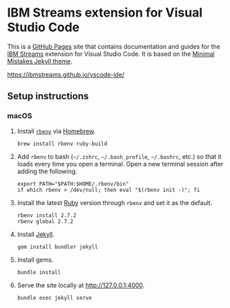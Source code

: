 # IBM Streams extension for Visual Studio Code

This is a [GitHub Pages](https://pages.github.com) site that contains documentation and guides for the [IBM Streams](https://marketplace.visualstudio.com/items?itemName=IBM.ibm-streams) extension for Visual Studio Code. It is based on the [Minimal Mistakes Jekyll theme](https://github.com/mmistakes/minimal-mistakes).

https://ibmstreams.github.io/vscode-ide/

## Setup instructions

### macOS

1.  Install [`rbenv`](https://github.com/rbenv/rbenv) via [Homebrew](https://brew.sh).
    ```
    brew install rbenv ruby-build
    ```
1.  Add `rbenv` to bash (`~/.zshrc`, `~/.bash_profile`, `~/.bashrc`, etc.) so that it loads every time you open a terminal. Open a new terminal session after adding the following.
    ```
    export PATH="$PATH:$HOME/.rbenv/bin"
    if which rbenv > /dev/null; then eval "$(rbenv init -)"; fi
    ```
1.  Install the latest [Ruby](https://www.ruby-lang.org/en/) version through `rbenv` and set it as the default.
    ```
    rbenv install 2.7.2
    rbenv global 2.7.2
    ```
1.  Install [Jekyll](https://jekyllrb.com).
    ```
    gem install bundler jekyll
    ```
1.  Install gems.
    ```
    bundle install
    ```
1.  Serve the site locally at http://127.0.0.1:4000.
    ```
    bundle exec jekyll serve
    ```
